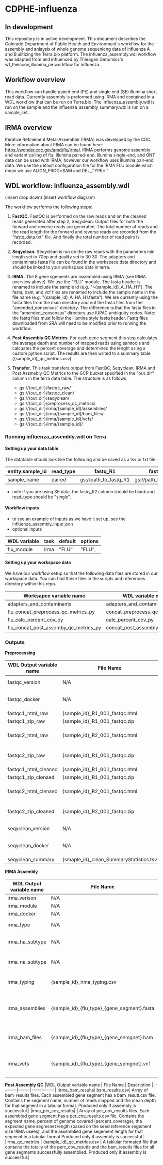 # CDPHE-influenza

## In development
This repository is in active development. This document describes the Colorado Department of Public Health and Environment's workflow for the assembly and anlaysis of whole genome sequenicng data of influenza A and B ulitizing the Terra.bio platform. The influenza_assembly.wdl workflow was adapted from and influenced by Thieagen Genomics's wf_theiacov_illumina_pe workflow for influenza. 


## Workflow overview
This workflow can handle paired end (PE) and single end (SE) illumina short read data. Currently assembly is preformed using IRMA and contained in a WDL workflow that can be run on Terra.bio. The influenza_assembly.wdl is run on the sample and the influenza_assembly_summary.wdl is run on a sample_set. 

## IRMA overview
Iterative Refinement Meta-Assembler (IRMA) was developed by the CDC. More information about IRMA can be found here: https://wonder.cdc.gov/amd/flu/irma/. IRMA performs genome assembly and variant calling of flu. Illumina paired-end, Illumina single-end, and ONT data can be used with IRMA; however our workflow uses illumina pair-end data. We use the default configuration file for the IRMA FLU module whch mean we use ALIGN_PROG=SAM and DEL_TYPE=''. 

## WDL workflow: influenza_assembly.wdl
(insert drop down)
(insert workflow diagram)

The workflow performs the following steps:

1. **FastQC.** FastQC is performed on the raw reads and on the cleaned reads generated after step 2, Seqyclean. Output files for both the forward and reverse reads are generated. The total number of reads and the read length for the forward and reverse reads are recorded from the "fastq_data.txt" file. And finally the total number of read pairs is recorded.

2. **Seqyclean.** Seqyclean is run on the raw reads with the parameters min length set to 70bp and quality set to 30 30. The adapters and contaminats fasta file can be found in the workspace data directory and should be linked to your workspace data in terra.

3. **IRMA.** The 8 gene sgements are assembled using IRMA (see IRMA overview above). We use the "FLU" module. The fasta header is renamed to include the sample id (e.g. ">{sample_id}_A_HA_H1"). The fasta, bam, and vcf files are renamed to include the sample name in the file name (e.g. "{sample_id}_A_HA_H1.fasta").  We are currently using the fasta files from the main directory and not the fasta files from the "amended_consensus" directory. The difference is that the fasta files in the "amended_consensus" directory use IUPAC ambiguity codes. Note: the fastq files must follow the illumina style fastq header. Fastq files downloaded from SRA will need to be modified prior to running the workflow.   

4. **Post Assembly QC Metrics.** For each gene segment this step calculates the average depth and number of mapped reads using samtools and calcuates the percent coverage and determined the lenght using a custom python script. The results are then writed to a summary table ({sample_id}_qc_metrics.csv).

5. **Transfer.** This task transfers output from FastQC, Seqyclean, IRMA and Post Assmebly QC Metrics to the GCP bucket specified in the "out_dir" column in the terra data table. The structure is as follows:

    * gs://{out_dir}/fastqc_raw/
    * gs://{out_dir}/fastqc_clean/
    * gs://{out_dir}/seqyclean/
    * gs://{out_dir}/preprocess_qc_metrics/
    * gs://{out_dir}/irma/{sample_id}/assemblies/
    * gs://{out_dir}/irma/{sample_id}/bam_files/
    * gs://{out_dir}/irma/{sample_id}/vcfs/
    * gs://{out_dir}/irma/{sample_id}/

### Running influenza_assembly.wdl on Terra

#### Setting up your data table
The datatable should look like the following and be saved as a tsv or txt file:

| entity:sample_id   | read_type |  fastq_R1   | fastq_R2 | out_dir |
|-------------------|-----|-------------|-----------|---------------------|
| sample_name     | paired | gs://path_to_fastq_R1 | gs://path_to_fastq_R2 | gs://path_to_transfer_output

* note if you are using SE data, the fastq_R2 column should be blank and read_type should be "single". 

#### Workflow inputs
- to see an example of inputs as we have it set up, see the influenza_assembly_input.json
- optional inputs

| WDL variable | task | default| options|
|----|----|----|---|
|flu_module| irma | "FLU" | "FLU",  |



#### Setting up your workspace data
We have our workflow setup so that the following data files are stored in our workspace data. You can find these files in the scripts and references directory within this repo.

| Worksapce variable name | WDL variable name | File name |
| ------------------- | ----------- | ----------- |
| adapters_and_contaminants | adapters_and_contaminants | Adapters_plus_PhiX_174.fasta |
| flu_concat_preprocess_qc_metrics_py  |concat_preprocess_qc_metrics_py | concat_preprocess_qc_metrics.py|
| flu_calc_percent_cov_py | calc_percent_cov_py | calculate_percnet_cov.py
| flu_concat_post_assemby_qc_metrics_py | concat_post_assembly_qc_py | concat_post_assembly_qc.py| 





### Outputs

**Preprocessing**

|WDL Output variable name | File Name | Description |
|-------|------|------------|
| fastqc_version | N/A | version of fastqc |
| fastqc_docker | N/A | docker used for fastqc |
| fastqc1_html_raw | {sample_id}_R1_001_fastqc.html | |
| fastqc1_zip_raw | {sample_id}_R1_001_fastqc.zip| |
| fastqc2_html_raw | {sample_id}_R2_001_fastqc.html | empty if read_type == "single"|
| fastqc2_zip_raw | {sample_id}_R1_001_fastqc.zip| empty if read_type == "single"|
| fastqc1_html_cleaned | {sample_id}_R1_001_fastqc.html| |
| fastqc1_zip_clenaed | {sample_id}_R1_001_fastqc.zip| |
| fastqc2_html_clenaed | {sample_id}_R2_001_fastqc.html| empty if read_type == "single"|
| fastqc2_zip_cleaned | {sample_id}_R2_001_fastqc.zip| empty if read_type == "single"|
| seqyclean_version | N/A | version of seqyclean |
| seqyclean_docker | N/A | docker used for seqyclean | 
| seqyclean_summary | {smaple_id}_clean_SummaryStatistics.tsv | |



**IRMA Assembly**

|WDL Output variable name | File Name | Description |
|-------|------|------------|
| irma_verison | N/A | version of IRMA |
| irma_module | N/A | IRMA module used; default "FLU"|
| irma_docker| N/A | docker used for IRMA |
| irma_type | N/A | influenza type called by IRMA; options A, B, N/A|
| irma_ha_subtype | N/A | if influenza type == "A" then it is the influenza subtype for the HA gene called by IRMA; commonly "H1" or "H3"|
| irma_na_subtype | N/A | if influenza type == "A" then it is the influenza subtype for the NA gene called by IRMA; commonly "N1" or "N2" |
|irma_typing| {sample_id}_irma_typing.csv | csv file with the sample id, irma type, irma ha subytpe and irma na subtype listed in a tabluar format|
|irma_assemblies| {sample_id}_{flu_type}\_{gene_segment}.fasta | array of consensus assembly fasta files. Each assembled gene segment has a fasta file. The fasta header is formatted as : ">{sample_id}_{flu_type}\_{gene_segment}"|
|irma_bam_files| {sample_id}_{flu_type}\_{gene_semgnet}.bam | Array of bam files. Each assembled gene segment has a bam file. The reference sequence is the final iterative plurality consensus |
|irma_vcfs | {sample_id}_{flu_type}\_{gene_semgnet}.vcf | Array of vcf files. Each assembled gene segment has a vcf file. The reference sequence is the final iterative plurality consensus. |

 

**Post Assembly QC**
|WDL Output variable name | File Name | Description |
|-------|------|------------|
|irma_bam_results| bam_results.csv| Array of bam_results files. Each assembied gene segment has a bam_resutl.csv file. Contains the segment name, number of reads mapped and the mean depth for that segment in a tabular format. Produced only if assembly is successful.|
|irma_per_cov_results| | Array of per_cov_results files. Each assembied gene segment has a per_cov_results.csv file. Contains the segment name, percent of genome covered (percent_coverage), the expected gene segmenet length (based on the seed reference segement size IRMA usees), and the assemblied gene segement length for that segment in a tabular format.Produced only if assembly is successful.|
|irma_qc_metrics | {sample_id}_qc_metrics.csv | A tablular formated file that contains the totally of the perc_cov_resutls and the bam_resutls files for all gene segments successfully assemblied. Produced only if assembly is successful.|



